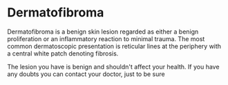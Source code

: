 # Dermatofibroma

Dermatofibroma is a benign skin lesion regarded as either a benign proliferation or an inflammatory
reaction to minimal trauma. The most common dermatoscopic presentation is reticular lines at the
periphery with a central white patch denoting fibrosis.

The lesion you have is benign and shouldn't affect your health. If you have any doubts you can contact your doctor, just to be sure
